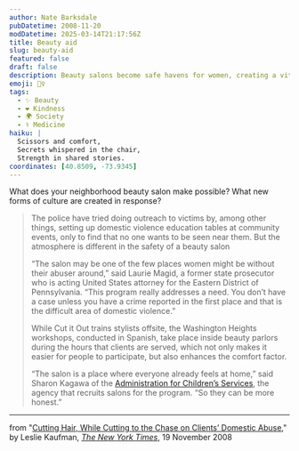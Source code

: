 ```yaml
---
author: Nate Barksdale
pubDatetime: 2008-11-20
modDatetime: 2025-03-14T21:17:56Z
title: Beauty aid
slug: beauty-aid
featured: false
draft: false
description: Beauty salons become safe havens for women, creating a vital space for discussions on domestic violence.
emoji: 💇‍♀️
tags:
  - ✨ Beauty
  - ❤️ Kindness
  - 🌍 Society
  - ⚕️ Medicine
haiku: |
  Scissors and comfort,  
  Secrets whispered in the chair,  
  Strength in shared stories.
coordinates: [40.8509, -73.9345]
---
```


What does your neighborhood beauty salon make possible? What new forms of culture are created in response?

> The police have tried doing outreach to victims by, among other things, setting up domestic violence education tables at community events, only to find that no one wants to be seen near them. But the atmosphere is different in the safety of a beauty salon
>
> “The salon may be one of the few places women might be without their abuser around,” said Laurie Magid, a former state prosecutor who is acting United States attorney for the Eastern District of Pennsylvania. “This program really addresses a need. You don’t have a case unless you have a crime reported in the first place and that is the difficult area of domestic violence.”
>
> While Cut it Out trains stylists offsite, the Washington Heights workshops, conducted in Spanish, take place inside beauty parlors during the hours that clients are served, which not only makes it easier for people to participate, but also enhances the comfort factor.
>
> “The salon is a place where everyone already feels at home,” said Sharon Kagawa of the [Administration for Children’s Services](http://www.nyc.gov/html/acs/html/home/home.shtml "ACS Web site"), the agency that recruits salons for the program. “So they can be more honest.”

---

from "[Cutting Hair, While Cutting to the Chase on Clients’ Domestic Abuse](http://web.archive.org/web/20240626221657/https://www.nytimes.com/2008/11/20/nyregion/20salons.html)," by Leslie Kaufman, [_The New York Times_](http://web.archive.org/web/20240626221657/https://www.nytimes.com/2008/11/20/nyregion/20salons.html), 19 November 2008
